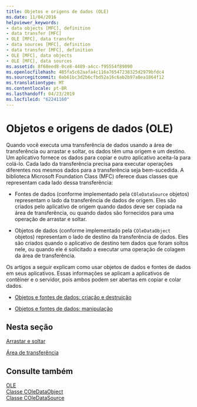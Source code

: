 ```yaml
---
title: Objetos e origens de dados (OLE)
ms.date: 11/04/2016
helpviewer_keywords:
- data objects [MFC], definition
- data transfer [MFC]
- OLE [MFC], data transfer
- data sources [MFC], definition
- data transfer [MFC], definition
- OLE [MFC], data objects
- OLE [MFC], data sources
ms.assetid: 8f68eed8-0ce8-4489-a4cc-f95554f89090
ms.openlocfilehash: 485fa5c62aafa4c116a76547238325d2979bfdc4
ms.sourcegitcommit: 0ab61bc3d2b6cfbd52a16c6ab2b97a8ea1864f12
ms.translationtype: MT
ms.contentlocale: pt-BR
ms.lasthandoff: 04/23/2019
ms.locfileid: "62241160"
---
```

# <a name="data-objects-and-data-sources-ole"></a>Objetos e origens de dados (OLE)

Quando você executa uma transferência de dados usando a área de transferência ou arrastar e soltar, os dados têm uma origem e um destino. Um aplicativo fornece os dados para copiar e outro aplicativo aceita-la para colá-lo. Cada lado da transferência precisa para executar operações diferentes nos mesmos dados para a transferência seja bem-sucedida. A biblioteca Microsoft Foundation Class (MFC) oferece duas classes que representam cada lado dessa transferência:

- Fontes de dados (conforme implementado pela `COleDataSource` objetos) representam o lado da transferência de dados de origem. Eles são criados pelo aplicativo de origem quando dados deve ser copiada na área de transferência, ou quando dados são fornecidos para uma operação de arrastar e soltar.

- Objetos de dados (conforme implementado pela `COleDataObject` objetos) representam o lado de destino da transferência de dados. Eles são criados quando o aplicativo de destino tem dados que foram soltos nele, ou quando ele é solicitado a executar uma operação de colagem da área de transferência.

Os artigos a seguir explicam como usar objetos de dados e fontes de dados em seus aplicativos. Essas informações se aplicam a aplicativos de contêiner e o servidor, pois ambos podem ser abertas em copiar e colar dados.

- [Objetos e fontes de dados: criação e destruição](../mfc/data-objects-and-data-sources-creation-and-destruction.md)

- [Objetos e fontes de dados: manipulação](../mfc/data-objects-and-data-sources-manipulation.md)

## <a name="in-this-section"></a>Nesta seção

[Arrastar e soltar](../mfc/drag-and-drop-ole.md)

[Área de transferência](../mfc/clipboard.md)

## <a name="see-also"></a>Consulte também

[OLE](../mfc/ole-in-mfc.md)<br/>
[Classe COleDataObject](../mfc/reference/coledataobject-class.md)<br/>
[Classe COleDataSource](../mfc/reference/coledatasource-class.md)
